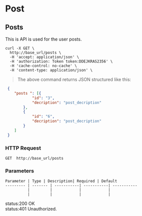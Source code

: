 # Post

## Posts

This is API is used for the user posts.

```shell
curl -X GET \
  http://base_url/posts \
  -H 'accept: application/json' \
  -H 'authorization: Token token:DDEJKRAS2356' \
  -H 'cache-control: no-cache' \
  -H 'content-type: application/json' \
```


> The above command returns JSON structured like this:

```json
 {
 	"posts ": [{
 			"id": "3",
 			"decription": "post_decription"
 		},
 		{
 			"id": "6",
 			"decription": "post_decription"
 		}
 	]
 }
```

### HTTP Request

`GET  http://base_url/posts`


### Parameters

    Parameter | Type | Description| Required | Default
    --------- | ------- | -----------| -----------| -----------
              |         |            |            |
              |         |            |            |

<aside class="success">status:200 OK</aside>
<aside class="warning">status:401 Unauthorized.</aside>


